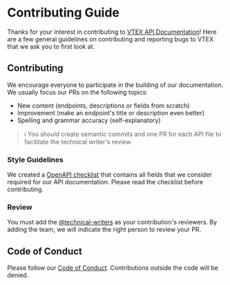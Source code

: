 # Contributing Guide
Thanks for your interest in contributing to [VTEX API Documentation](https://github.com/vtex/openapi-schemas#readme)! Here are a few general guidelines on contributing and reporting bugs to VTEX that we ask you to first look at.

## Contributing
We encourage everyone to participate in the building of our documentation. We usually focus our PRs on the following topics:

- New content (endpoints, descriptions or fields from scratch)
- Improvement (make an endpoint's title or description even better)
- Spelling and grammar accuracy (self-explanatory)

>ℹ️  You should create semantic commits and one PR for each API file to facilitate the technical writer's review.

### Style Guidelines
We created a [OpenAPI checklist](https://github.com/vtex/openapi-schemas/blob/master/OpenAPI%20Checklist.md) that contains all fields that we consider required for our API documentation. Please read the checklist before contributing.

### Review
You must add the [@technical-writers](https://github.com/orgs/vtex-apps/teams/technical-writers/members) as your contribution's reviewers. By adding the team, we will indicate the right person to review your PR.

## Code of Conduct
Please follow our [Code of Conduct](). Contributions outside the code will be denied.
